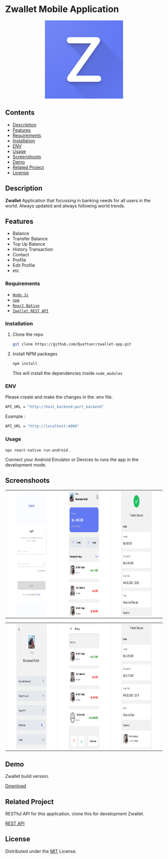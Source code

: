 # Zwallet Mobile Application
<div align="center">
    <img width="250" src="./web_hi_res_512.png">
</div>

## Contents

- [Description](#description)
- [Features](#features)
- [Requirements](#requirements)
- [Installation](#installation)
- [ENV](#ENV)
- [Usage](#Usage)
- [Screenshoots](#screenshoots)
- [Demo](#demo)
- [Related Project](#related-project)
- [License](#license)

## Description

**Zwallet** Application that focussing in banking needs for all users in the world. Always updated and always following world trends.

## Features

- Balance
- Transfer Balance
- Top Up Balance
- History Transaction
- Contact
- Profile
- Edit Profile
- etc

### Requirements

- [`Node Js`](https://nodejs.org/en/)
- [`npm`](https://www.npmjs.com/get-npm)
- [`React Native`](https://reactnative.dev/)
- [`Zwallet REST API`](https://github.com/Quattuor/zwallet-api)

### Installation

1. Clone the repo
   ```sh
   git clone https://github.com/Quattuor/zwallet-app.git
   ```
2. Install NPM packages
   ```sh
   npm install
   ```
   This will install the dependencies inside `node_modules`
   
### ENV

Please create and make the changes in the .env file.

```bash
API_URL = "http://host_backend:port_backend"
```

Example :

```bash
API_URL = "http://localhost:4000"
```

### Usage

`npx react-native run-android` .

Connect your Android Emulator or Devices to runs the app in the development mode.

## Screenshoots

<table align="center">
  <tr>
    <td valign="center"><img src="./src/assets/icon/Zwallet-1.jpg" height="400px" width="275px"></td>
    <td valign="center"><img src="./src/assets/icon/Zwallet-2.jpg" height="400px" width="275px"></td>
    <td valign="center"><img src="./src/assets/icon/Zwallet-3.jpg" height="400px" width="275px"></td>
  </tr>
 </table>

<table align="center">
  <tr>
    <td valign="center"><img src="./src/assets/icon/Zwallet-4.jpg" height="400px" width="275px"></td>
    <td valign="center"><img src="./src/assets/icon/Zwallet-5.jpg" height="400px" width="275px"></td>
    <td valign="center"><img src="./src/assets/icon/Zwallet-6.jpg" height="400px" width="275px"></td>
  </tr>
</table>

## Demo

Zwallet build version.

[Download](https://drive.google.com/file/d/1j1Dh8h44u2UlVkXILNw_YjBtb4QIMirq/view?usp=sharing)

## Related Project

RESTful API for this application, clone this for development Zwallet.

<a href="https://github.com/Quattuor/zwallet-api">REST API</a>

## License

Distributed under the [MIT](https://github.com/Quattuor/zwallet-app/blob/main/LICENSE) License.
